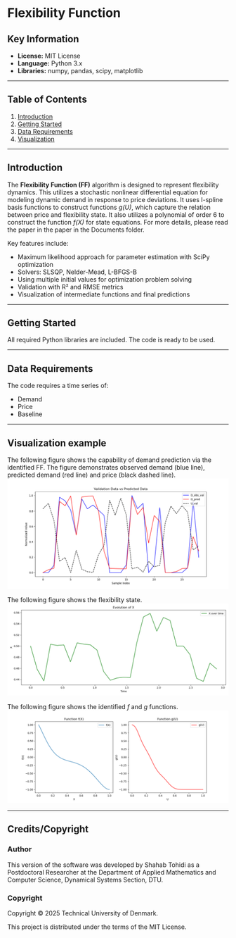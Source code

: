 # Flexibility Function

## Key Information
- **License:** MIT License  
- **Language:** Python 3.x  
- **Libraries:** numpy, pandas, scipy, matplotlib  

---

## Table of Contents
1. [Introduction](#introduction)  
2. [Getting Started](#getting-started)  
3. [Data Requirements](#data-requirements)  
4. [Visualization](#visualization)  


---

## Introduction
The **Flexibility Function (FF)** algorithm is designed to represent flexibility dynamics. This utilizes a stochastic nonlinear differential equation for modeling dynamic demand in response to price deviations.
It uses I-spline basis functions to construct functions *g(U)*, which capture the relation between price and flexibility state. It also utilizes a polynomial of order 6 to construct the function *f(X)* for state equations. For more details, please read the paper in the paper in the Documents folder.

Key features include:  
- Maximum likelihood approach for parameter estimation with SciPy optimization
- Solvers: SLSQP, Nelder-Mead, L-BFGS-B
- Using multiple initial values for optimization problem solving   
- Validation with R² and RMSE metrics  
- Visualization of intermediate functions and final predictions  

---

## Getting Started

All required Python libraries are included. The code is ready to be used. 

---

## Data Requirements

The code requires a time series of:
- Demand
- Price
- Baseline

---

## Visualization example
The following figure shows the capability of demand prediction via the identified FF. The figure demonstrates observed demand (blue line), predicted demand (red line) and price (black dashed line).
![Function f(X)](Figures/Figure_1.png)

The following figure shows the flexibility state.
![Function f(X)](Figures/Figure_2.png)

The following figure shows the identified *f* and *g* functions.
![Function f(X)](Figures/Figure_3.png)

---

## Credits/Copyright

### Author
This version of the software was developed by Shahab Tohidi as a Postdoctoral Researcher at the Department of Applied Mathematics and Computer Science, Dynamical Systems Section, DTU.

### Copyright
Copyright © 2025 Technical University of Denmark.

This project is distributed under the terms of the MIT License.

